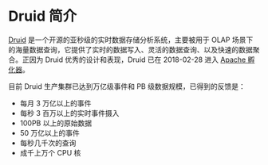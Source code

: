 # Druid 简介

[Druid](https://github.com/apache/incubator-druid) 是一个开源的亚秒级的实时数据存储分析系统，主要被用于 OLAP 场景下的海量数据查询，它提供了实时的数据写入、灵活的数据查询、以及快速的数据聚合。正因为 Druid 优秀的设计和表现，Druid 已在 2018-02-28 进入 [Apache 孵化器](http://incubator.apache.org/projects/druid.html)。

目前 Druid 生产集群已达到万亿级事件和 PB 级数据规模，已得到的反馈是：

- 每月 3 万亿以上的事件
- 每秒 3 百万以上的实时事件摄入
- 100PB 以上的原始数据
- 50 万亿以上的事件
- 每秒几千次的查询
- 成千上万个 CPU 核
